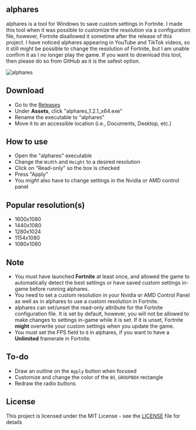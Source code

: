 ## alphares
alphares is a tool for Windows to save custom settings in Fortnite. I made this tool when it was possible to customize the resolution via a configuration file, however, Fortnite disallowed it sometime after the release of this project. I have noticed alphares appearing in YouTube and TikTok videos, so it still might be possible to change the resolution of Fortnite, but I am unable confirm it as I no longer play the game. If you want to download this tool, then please do so from GitHub as it is the safest option.

![alphares](https://raw.githubusercontent.com/braycarlson/alphares/master/alphares/gfx/alphares.png)

## Download
* Go to the [Releases](https://github.com/braycarlson/alphares/releases/tag/1.2.1)
* Under **Assets**, click "alphares_1.2.1_x64.exe"
* Rename the executable to "alphares"
* Move it to an accessible location (i.e., Documents, Desktop, etc.)

## How to use
* Open the "alphares" executable
* Change the `Width` and `Height` to a desired resolution
* Click on "Read-only" so the box is checked
* Press "Apply"
* You *might* also have to change settings in the Nvidia or AMD control panel

## Popular resolution(s)
* 1600x1080
* 1440x1080
* 1280x1024
* 1154x1080
* 1080x1080

## Note
* You must have launched **Fortnite** at least once, and allowed the game to automatically detect the best settings or have saved custom settings in-game before running alphares.
* You need to set a custom resolution in your Nvidia or AMD Control Panel as well as in alphares to use a custom resolution in Fortnite.
* alphares can set/unset the read-only attribute for the Fortnite configuration file. It is set by default, however, you will not be allowed to make changes to settings in-game while it is set. If it is unset, Fortnite **might** overwrite your custom settings when you update the game.
* You must set the FPS field to `0` in alphares, if you want to have a **Unlimited** framerate in Fortnite.

## To-do
* Draw an outline on the `Apply` button when focused
* Customize and change the color of the `BS_GROUPBOX` rectangle
* Redraw the radio buttons

## License

This project is licensed under the MIT License - see the [LICENSE](LICENSE) file for details
